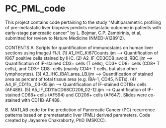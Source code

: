 # PC_PML_code

This project contains code pertaining to the study "Multiparametric profiling of pre-metastatic liver biopsies predicts metastatic outcome in patients with early-stage pancreatic cancer" by L. Bojmar, C.P. Zambirinis, et al, submitted for review to Nature Medicine (NMED-A128912).

CONTENTS
  A. Scripts for quantification of immunostains on human liver sections using ImageJ FIJI.
    (1) A1_IHC_Ki67Counts.ijm --> Quantification of Ki67 positive cells stained by IHC.
    (2) A2_IF_CD3CD8_avoid_RBC.ijm --> Quantification of IF-stained CD3+ cells (T cells), CD3+ CD8+ cells (CD8+ T cells), and CD3+ CD8- cells (mainly CD4+ T cells, but also other lymphocytes).
    (3) A3_IHC_IBA1_area_LB.ijm --> Quantification of stained area as percent of total tissue area (e.g. IBA-1, CD45, NETs).
    (4) A4_IF_CD11b__03-05.ijm -->  Quantification of IF-stained CD11B+ cells (AF488).
    (5) A5_IF_CD11bCD68CD206_02-12.ijm -->  Quantification of IF-stained CD68+ cells (AF594) and CD206+ cells (AF647). Slides were co-stained with CD11B-AF488.

  B. MATLAB code for the prediction of Pancreatic Cancer (PC) recurrence patterns based on premetastatic liver (PML) derived parameters. Code created by Jayasree Chakraborty, PhD (MSKCC).

